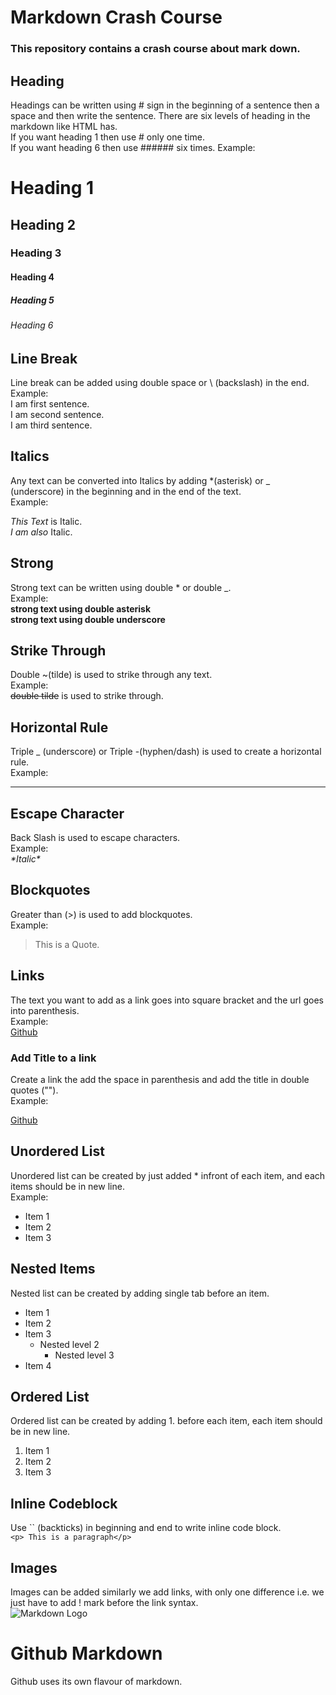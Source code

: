 # Markdown Crash Course
### This repository contains a crash course about mark down.

<!-- Headings -->
## Heading
Headings can be written using # sign in the beginning of a sentence then a space and then write the sentence. There are six levels of heading in the markdown like HTML has.  
If you want heading 1 then use # only one time.  
If you want heading 6 then use ###### six times.
Example:
# Heading 1
## Heading 2
### Heading 3
#### Heading 4
##### Heading 5
###### Heading 6

<!-- Line Break in markdown -->
## Line Break
Line break can be added using double space or \ (backslash) in the end.  
Example:  
I am first sentence.  
I am second sentence. \
I am third sentence.

<!-- Italics -->
## Italics
Any text can be converted into Italics by adding *(asterisk) or _ (underscore) in the beginning and in the end of the text.  
Example:

*This Text* is Italic.  
_I am also_ Italic.

<!-- Strong -->
## Strong
Strong text can be written using double * or double _.  
Example:  
**strong text using double asterisk**  
__strong text using double underscore__

<!-- Strike Through -->
## Strike Through
Double ~(tilde) is used to strike through any text.  
Example:  
~~double tilde~~ is used to strike through.

<!-- Horizontal Rule -->
## Horizontal Rule
Triple _ (underscore) or Triple -(hyphen/dash) is used to create a horizontal rule.  
Example:
___

<!-- Escape Character -->
## Escape Character
Back Slash is used to escape characters.  
Example:  
*\*Italic\**

<!-- Blockquotes -->
## Blockquotes
Greater than (>) is used to add blockquotes.  
Example:  
> This is a Quote.  

<!-- Links -->
## Links
The text you want to add as a link goes into square bracket and the url goes into parenthesis.  
Example:  
[Github](www.github.com)

### Add Title to a link  
Create a link the add the space in parenthesis and add the title in double quotes ("").  
Example:  
<!-- [website text](url "title")   -->
[Github](www.github.com "github")  

## Unordered List
Unordered list can be created by just added * infront of each item, and each items should be in new line.  
Example:  
* Item 1
* Item 2
* Item 3  

## Nested Items  
Nested list can be created by adding single tab before an item.

* Item 1
* Item 2
* Item 3
    * Nested level 2
        * Nested level 3
* Item 4

## Ordered List  
Ordered list can be created by adding 1. before each item, each item should be in new line.  
1. Item 1
1. Item 2
1. Item 3

## Inline Codeblock
Use `` (backticks) in beginning and end to write inline code block.  
`<p> This is a paragraph</p>`  

## Images
Images can be added similarly we add links, with only one difference i.e. we just have to add ! mark before the link syntax.  
![Markdown Logo](https://markdown-here.com/img/icon256.png)


# Github Markdown
Github uses its own flavour of markdown.